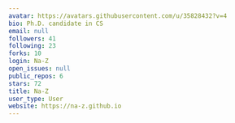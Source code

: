 ```yaml
---
avatar: https://avatars.githubusercontent.com/u/35828432?v=4
bio: Ph.D. candidate in CS
email: null
followers: 41
following: 23
forks: 10
login: Na-Z
open_issues: null
public_repos: 6
stars: 72
title: Na-Z
user_type: User
website: https://na-z.github.io
---
```

